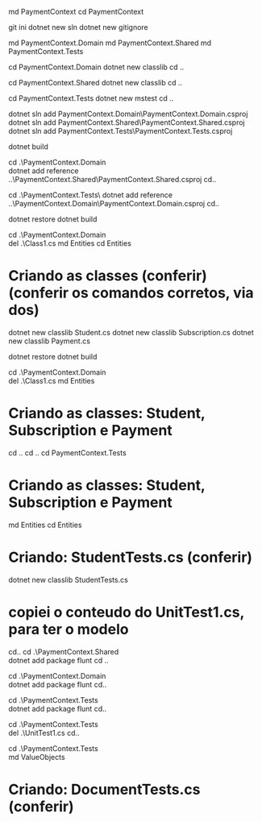 md PaymentContext
cd PaymentContext

git ini
dotnet new sln
dotnet new gitignore

md PaymentContext.Domain
md PaymentContext.Shared
md PaymentContext.Tests


cd PaymentContext.Domain
dotnet new classlib
cd ..

cd PaymentContext.Shared
dotnet new classlib
cd ..

cd PaymentContext.Tests
dotnet new mstest
cd ..

dotnet sln add PaymentContext.Domain\PaymentContext.Domain.csproj
dotnet sln add PaymentContext.Shared\PaymentContext.Shared.csproj
dotnet sln add PaymentContext.Tests\PaymentContext.Tests.csproj

dotnet build


cd .\PaymentContext.Domain\
dotnet add reference ..\PaymentContext.Shared\PaymentContext.Shared.csproj
cd..


cd .\PaymentContext.Tests\ 
dotnet add reference ..\PaymentContext.Domain\PaymentContext.Domain.csproj
cd..

dotnet restore
dotnet build

cd .\PaymentContext.Domain\
del .\Class1.cs
md Entities
cd Entities

# Criando as classes (conferir)(conferir os comandos corretos, via dos)
dotnet new classlib Student.cs
dotnet new classlib Subscription.cs
dotnet new classlib Payment.cs

dotnet restore
dotnet build

cd .\PaymentContext.Domain\
del .\Class1.cs
md Entities

# Criando as classes: Student, Subscription e Payment

cd ..
cd ..
cd PaymentContext.Tests


# Criando as classes: Student, Subscription e Payment
md Entities
cd Entities

# Criando: StudentTests.cs (conferir)
dotnet new classlib StudentTests.cs

# copiei o conteudo do UnitTest1.cs, para ter o modelo

cd..
cd .\PaymentContext.Shared\
dotnet add package flunt
cd ..

cd .\PaymentContext.Domain\
dotnet add package flunt
cd..

cd .\PaymentContext.Tests\
dotnet add package flunt
cd..

cd .\PaymentContext.Tests\
del .\UnitTest1.cs
cd..

cd .\PaymentContext.Tests\
md ValueObjects
# Criando: DocumentTests.cs (conferir)
